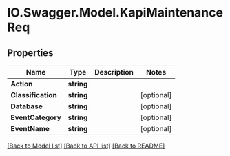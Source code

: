 # IO.Swagger.Model.KapiMaintenanceReq
## Properties

Name | Type | Description | Notes
------------ | ------------- | ------------- | -------------
**Action** | **string** |  | 
**Classification** | **string** |  | [optional] 
**Database** | **string** |  | [optional] 
**EventCategory** | **string** |  | [optional] 
**EventName** | **string** |  | [optional] 

[[Back to Model list]](../README.md#documentation-for-models) [[Back to API list]](../README.md#documentation-for-api-endpoints) [[Back to README]](../README.md)

